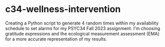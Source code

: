 # c34-wellness-intervention
Creating a Python script to generate 4 random times within my availability schedule to set alarms for my PSYC34 Fall 2023 assignment. I'm choosing gratitude expressions and the ecological measurement assessment (EMA) for a more accurate representation of my results.
